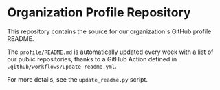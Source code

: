 # Organization Profile Repository

This repository contains the source for our organization's GitHub profile README.

The `profile/README.md` is automatically updated every week with a list of our public repositories, thanks to a GitHub Action defined in `.github/workflows/update-readme.yml`.

For more details, see the `update_readme.py` script.
